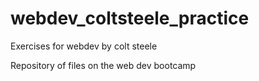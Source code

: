 # webdev_coltsteele_practice
Exercises for webdev by colt steele

Repository of files on the web dev bootcamp
